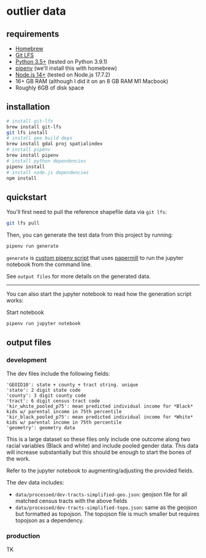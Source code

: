 # outlier data

## requirements

- [Homebrew](https://brew.sh/)
- [Git LFS](https://git-lfs.github.com/)
- [Python 3.5+](https://www.python.org/downloads/) (tested on Python 3.9.1)
- [pipenv](https://pipenv.pypa.io/en/latest/) (we'll install this with homebrew)
- [Node.js 14+](https://nodejs.org/en/) (tested on Node.js 17.7.2)
- 16+ GB RAM (although I did it on an 8 GB RAM M1 Macbook)
- Roughly 6GB of disk space

## installation

```bash
# install git-lfs
brew install git-lfs
git lfs install
# install geo build deps
brew install gdal proj spatialindex
# install pipenv
brew install pipenv
# install python dependencies
pipenv install
# install node.js dependencies
npm install
```

## quickstart

You'll first need to pull the reference shapefile data via `git lfs`:

```bash
git lfs pull
```

Then, you can generate the test data from this project by running:

```bash
pipenv run generate
```

`generate` is [custom pipenv script](https://pipenv.pypa.io/en/latest/advanced/#custom-script-shortcuts) that uses [papermill](https://papermill.readthedocs.io/en/latest/index.html) to run the jupyter notebook from the command line.

See `output files` for more details on the generated data.

---

You can also start the jupyter notebook to read how the generation script works:

Start notebook

```bash
pipenv run jupyter notebook
```

## output files

### development

The dev files include the following fields:

```
'GEOID10': state + county + tract string. unique
'state': 2 digit state code
'county': 3 digit county code
'tract': 6 digit census tract code
'kir_white_pooled_p75': mean predicted individual income for *Black* kids w/ parental income in 75th percentile
'kir_black_pooled_p75': mean predicted individual income for *White* kids w/ parental income in 75th percentile
'geometry': geometry data
```

This is a large dataset so these files only include one outcome along two racial variables (Black and white) and include pooled gender data. This data will increase substantially but this should be enough to start the bones of the work.

Refer to the jupyter notebook to augmenting/adjusting the provided fields.

The dev data includes:

- `data/processed/dev-tracts-simplified-geo.json`: geojson file for all matched census tracts with the above fields
- `data/processed/dev-tracts-simplified-topo.json`: same as the geojson but formatted as topojson. The topojson file is much smaller but requires topojson as a dependency.

### production

TK
